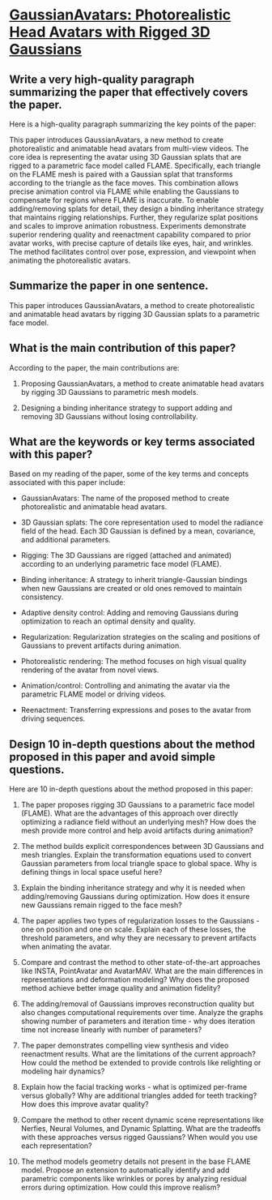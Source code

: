 # [GaussianAvatars: Photorealistic Head Avatars with Rigged 3D Gaussians](https://arxiv.org/abs/2312.02069)

## Write a very high-quality paragraph summarizing the paper that effectively covers the paper.

 Here is a high-quality paragraph summarizing the key points of the paper:

This paper introduces GaussianAvatars, a new method to create photorealistic and animatable head avatars from multi-view videos. The core idea is representing the avatar using 3D Gaussian splats that are rigged to a parametric face model called FLAME. Specifically, each triangle on the FLAME mesh is paired with a Gaussian splat that transforms according to the triangle as the face moves. This combination allows precise animation control via FLAME while enabling the Gaussians to compensate for regions where FLAME is inaccurate. To enable adding/removing splats for detail, they design a binding inheritance strategy that maintains rigging relationships. Further, they regularize splat positions and scales to improve animation robustness. Experiments demonstrate superior rendering quality and reenactment capability compared to prior avatar works, with precise capture of details like eyes, hair, and wrinkles. The method facilitates control over pose, expression, and viewpoint when animating the photorealistic avatars.


## Summarize the paper in one sentence.

 This paper introduces GaussianAvatars, a method to create photorealistic and animatable head avatars by rigging 3D Gaussian splats to a parametric face model.


## What is the main contribution of this paper?

 According to the paper, the main contributions are:

1. Proposing GaussianAvatars, a method to create animatable head avatars by rigging 3D Gaussians to parametric mesh models. 

2. Designing a binding inheritance strategy to support adding and removing 3D Gaussians without losing controllability.


## What are the keywords or key terms associated with this paper?

 Based on my reading of the paper, some of the key terms and concepts associated with this paper include:

- GaussianAvatars: The name of the proposed method to create photorealistic and animatable head avatars.

- 3D Gaussian splats: The core representation used to model the radiance field of the head. Each 3D Gaussian is defined by a mean, covariance, and additional parameters.

- Rigging: The 3D Gaussians are rigged (attached and animated) according to an underlying parametric face model (FLAME). 

- Binding inheritance: A strategy to inherit triangle-Gaussian bindings when new Gaussians are created or old ones removed to maintain consistency.

- Adaptive density control: Adding and removing Gaussians during optimization to reach an optimal density and quality.

- Regularization: Regularization strategies on the scaling and positions of Gaussians to prevent artifacts during animation.

- Photorealistic rendering: The method focuses on high visual quality rendering of the avatar from novel views.

- Animation/control: Controlling and animating the avatar via the parametric FLAME model or driving videos.

- Reenactment: Transferring expressions and poses to the avatar from driving sequences.


## Design 10 in-depth questions about the method proposed in this paper and avoid simple questions.

 Here are 10 in-depth questions about the method proposed in this paper:

1) The paper proposes rigging 3D Gaussians to a parametric face model (FLAME). What are the advantages of this approach over directly optimizing a radiance field without an underlying mesh? How does the mesh provide more control and help avoid artifacts during animation?

2) The method builds explicit correspondences between 3D Gaussians and mesh triangles. Explain the transformation equations used to convert Gaussian parameters from local triangle space to global space. Why is defining things in local space useful here?

3) Explain the binding inheritance strategy and why it is needed when adding/removing Gaussians during optimization. How does it ensure new Gaussians remain rigged to the face mesh? 

4) The paper applies two types of regularization losses to the Gaussians - one on position and one on scale. Explain each of these losses, the threshold parameters, and why they are necessary to prevent artifacts when animating the avatar.

5) Compare and contrast the method to other state-of-the-art approaches like INSTA, PointAvatar and AvatarMAV. What are the main differences in representations and deformation modeling? Why does the proposed method achieve better image quality and animation fidelity?

6) The adding/removal of Gaussians improves reconstruction quality but also changes computational requirements over time. Analyze the graphs showing number of parameters and iteration time - why does iteration time not increase linearly with number of parameters?

7) The paper demonstrates compelling view synthesis and video reenactment results. What are the limitations of the current approach? How could the method be extended to provide controls like relighting or modeling hair dynamics?

8) Explain how the facial tracking works - what is optimized per-frame versus globally? Why are additional triangles added for teeth tracking? How does this improve avatar quality?

9) Compare the method to other recent dynamic scene representations like Nerfies, Neural Volumes, and Dynamic Splatting. What are the tradeoffs with these approaches versus rigged Gaussians? When would you use each representation?

10) The method models geometry details not present in the base FLAME model. Propose an extension to automatically identify and add parametric components like wrinkles or pores by analyzing residual errors during optimization. How could this improve realism?
